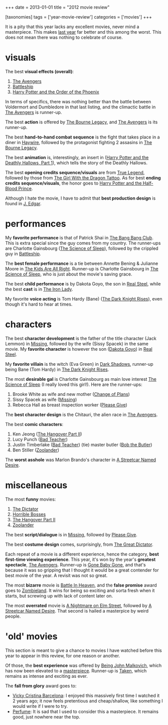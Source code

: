 +++
date = 2013-01-01
title = "2012 movie review"

[taxonomies]
tags = ['year-movie-review']
categories = ['movies']
+++

It is a pity that this year lacks any excellent movies, never mind a
masterpiece. This makes [last year] far better and this among the worst.
This does not mean there was nothing to celebrate of course.

visuals
=======

The best **visual effects (overall)**:

1.  [The Avengers]
2.  [Battleship]
3.  [Harry Potter and the Order of the Phoenix]

In terms of specifics, there was nothing better than the battle between
Voldermort and Dumbledore in that last listing, and the climactic battle
in [The Avengers] is runner-up.

The best **action** is offered by [The Bourne Legacy], and [The
Avengers] is its runner-up.

The best **hand-to-hand combat sequence** is the fight that takes place
in a diner in [Haywire], followed by the protagonist fighting 2 assasins
in [The Bourne Legacy].

The best **animation** is, interestingly, an insert in ([Harry Potter
and the Deathly Hallows, Part 1]), which tells the story of the Deathly
Hallows.

The best **opening credits sequence/visuals** are from [True Legend],
followed by those from [The Girl With the Dragon Tattoo]. As for best
**ending credits sequence/visuals**, the honor goes to [Harry Potter and
the Half-Blood Prince].

Although I hate the movie, I have to admit that **best production
design** is found in [J. Edgar].

performances
============

My **favorite performance** is that of Patrick Shai in [The Bang Bang
Club]. This is extra special since the guy comes from my country. The
runner-ups are Charlotte Gainsbourg ([The Science of Sleep]), followed
by the crippled guy in [Battleship].

The **best female performance** is a tie between Annette Bening &
Julianne Moore in [The Kids Are All Right]. Runner-up is Charlotte
Gainsbourg in [The Science of Sleep], who is just about the movie\'s
saving grace.

The best **child performance** is by Dakota Goyo, the son in [Real
Steel], while the best **cast** is in [The Iron Lady].

My favorite **voice acting** is Tom Hardy (Bane) ([The Dark Knight
Rises]), even though it\'s hard to hear at times.

characters
==========

The best **character development** is the father of the title character
(Jack Lemmon) in [Missing], followed by the wife (Sissy Spacek) in the
same movie. My **favorite character** is however the son ([Dakota Goyo])
in [Real Steel].

My **favorite villain** is the witch (Eva Green) in [Dark Shadows],
runner-up being Bane (Tom Hardy) in [The Dark Knight Rises].

The most **desirable gal** is Charlotte Gainsbourg as main love interest
[The Science of Sleep] (I really loved this girl!). Here are the
runner-ups:

1.  Brooke White as wife and new mother ([Change of Plans])
2.  Sissy Spacek as wife ([Missing])
3.  Rebecca Hall as breast inspection worker ([Please Give])

The **best character design** is the Chitauri, the alien race in [The
Avengers].

The best **comic characters**:

1.  Ken Jeong ([The Hangover Part II])
2.  Lucy Punch ([Bad Teacher])
3.  Justin Timberlake ([Bad Teacher]) (tie) master butler ([Bob the
    Butler])
4.  Ben Stiller ([Zoolander])

The **worst asshole** was Marlon Brando\'s character in [A Streetcar
Named Desire].

miscellaneous
=============

The most **funny** movies:

1.  [The Dictator]
2.  [Horrible Bosses]
3.  [The Hangover Part II]
4.  [Zoolander]

The best **script/dialogue** is in [Missing], followed by [Please Give].

The best **costume design** comes, surprisingly, from [The Great
Dictator].

Each repeat of a movie is a different experience, hence the category,
**best first-time viewing experience**. This year, it\'s won by the
year\'s **greatest spectacle**, [The Avengers]. Runner-up is [Gone Baby
Gone], and that\'s because it was so gripping that I thought it would be
a great contender for best movie of the year. A revisit was not so
great.

The most **bizarre** movie is [Battle In Heaven], and the **false
promise** award goes to [Zombieland]. It wins for being so exciting and
sorta fresh when it starts, but screwing up with lack of content later
on.

The most **overrated** movie is [A Nightmare on Elm Street], followed by
[A Streetcar Named Desire]. That second is hailed a masterpice by weird
people.

\'old\' movies
==============

This section is meant to give a chance to movies I have watched before
this year to appear in this review, for one reason or another.

Of those, the **best experience** was offered by [Being John Malkovich],
which has now been elevated to a [masterpiece]. Runner-up is [Taken],
which remains as intense and exciting as ever.

The **fall from glory** award goes to:

-   [Vicky Cristina Barcelona][]: I enjoyed this massively first time I
    watched it 2 years ago; it now feels pretentious and cheap/shallow,
    like something I would write if I were to try.
-   [Perfume][]: It is sad that I used to consider this a masterpiece.
    It remains good, just nowhere near the top.

  [last year]: http://movies.tshepang.net/2011-movie-review
  [The Avengers]: http://movies.tshepang.net/the-avengers-2012
  [Battleship]: http://movies.tshepang.net/battleship-2012
  [Harry Potter and the Order of the Phoenix]: http://movies.tshepang.net/harry-potter-and-the-order-of-the-phoenix-2007
  [The Bourne Legacy]: http://movies.tshepang.net/the-bourne-legacy-2012
  [Haywire]: http://movies.tshepang.net/haywire
  [Harry Potter and the Deathly Hallows, Part 1]: http://movies.tshepang.net/harry-potter-and-the-deathly-hallows-part-1
  [True Legend]: http://movies.tshepang.net/true-legend-2010
  [The Girl With the Dragon Tattoo]: http://movies.tshepang.net/the-girl-with-the-dragon-tattoo-2011
  [Harry Potter and the Half-Blood Prince]: http://movies.tshepang.net/harry-potter-and-the-half-blood-prince-2009
  [J. Edgar]: http://movies.tshepang.net/j-edgar-2011
  [The Bang Bang Club]: http://movies.tshepang.net/the-bang-bang-club-2010
  [The Science of Sleep]: http://movies.tshepang.net/the-science-of-sleep-2006
  [The Kids Are All Right]: http://movies.tshepang.net/the-kids-are-all-right-2010
  [Real Steel]: http://movies.tshepang.net/real-steel-2011
  [The Iron Lady]: http://movies.tshepang.net/the-iron-lady-2011
  [The Dark Knight Rises]: http://movies.tshepang.net/the-dark-knight-rises-2012
  [Missing]: http://movies.tshepang.net/missing-1982
  [Dakota Goyo]: http://en.wikipedia.org/wiki/Dakota_Goyo
  [Dark Shadows]: http://movies.tshepang.net/dark-shadows-2012
  [Change of Plans]: http://movies.tshepang.net/change-of-plans-2011
  [Please Give]: http://movies.tshepang.net/please-give-2009
  [The Hangover Part II]: http://movies.tshepang.net/the-hangover-part-ii-2011
  [Bad Teacher]: http://movies.tshepang.net/bad-teacher-2011
  [Bob the Butler]: http://movies.tshepang.net/bob-the-butler-2005
  [Zoolander]: http://movies.tshepang.net/zoolander-2001
  [A Streetcar Named Desire]: http://movies.tshepang.net/a-streetcar-named-desire-1951
  [The Dictator]: http://movies.tshepang.net/the-dictator-2012
  [Horrible Bosses]: http://movies.tshepang.net/horrible-bosses-2011
  [The Great Dictator]: http://movies.tshepang.net/the-great-dictator-1940
  [Gone Baby Gone]: http://movies.tshepang.net/gone-baby-gone-2008
  [Battle In Heaven]: http://movies.tshepang.net/battle-in-heaven-2005
  [Zombieland]: http://movies.tshepang.net/zombieland-2009
  [A Nightmare on Elm Street]: http://movies.tshepang.net/a-nightmare-on-elm-street-1984
  [Being John Malkovich]: http://movies.tshepang.net/being-john-malkovich-1999
  [masterpiece]: http://movies.tshepang.net/tag/masterpiece
  [Taken]: http://movies.tshepang.net/taken-2008
  [Vicky Cristina Barcelona]: http://movies.tshepang.net/vicky-cristina-barcelona-2008
  [Perfume]: http://movies.tshepang.net/perfume-2006
